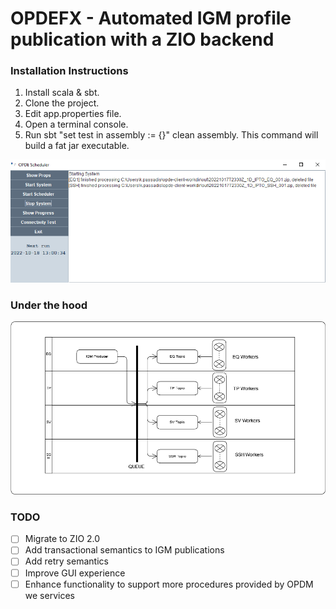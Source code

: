<h1>OPDEFX - Automated IGM profile publication with a ZIO backend</h1>

<h3>Installation Instructions</h3>

1. Install scala & sbt.
2. Clone the project.
3. Edit app.properties file.
4. Open a terminal console.
4. Run sbt "set test in assembly := {}" clean assembly. This command will build a fat jar executable.

![GUI](assets/gui.PNG)

<h3>Under the hood</h3>

![IGM file processing](assets/under_the_hood.png)

<h3>TODO</h3>

- [ ] Migrate to ZIO 2.0
- [ ] Add transactional semantics to IGM publications
- [ ] Add retry semantics
- [ ] Improve GUI experience
- [ ] Enhance functionality to support more procedures provided by OPDM we services
